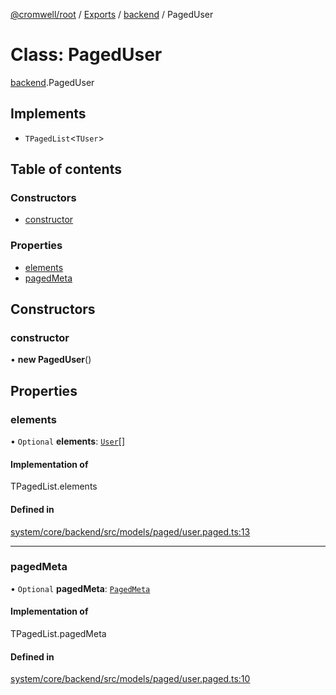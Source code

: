[@cromwell/root](../README.md) / [Exports](../modules.md) / [backend](../modules/backend.md) / PagedUser

# Class: PagedUser

[backend](../modules/backend.md).PagedUser

## Implements

- `TPagedList`<`TUser`\>

## Table of contents

### Constructors

- [constructor](#constructor)

### Properties

- [elements](#elements)
- [pagedMeta](#pagedmeta)

## Constructors

### constructor

• **new PagedUser**()

## Properties

### elements

• `Optional` **elements**: [`User`](backend.User.md)[]

#### Implementation of

TPagedList.elements

#### Defined in

[system/core/backend/src/models/paged/user.paged.ts:13](https://github.com/CromwellCMS/Cromwell/blob/master/system/core/backend/src/models/paged/user.paged.ts#L13)

___

### pagedMeta

• `Optional` **pagedMeta**: [`PagedMeta`](backend.PagedMeta.md)

#### Implementation of

TPagedList.pagedMeta

#### Defined in

[system/core/backend/src/models/paged/user.paged.ts:10](https://github.com/CromwellCMS/Cromwell/blob/master/system/core/backend/src/models/paged/user.paged.ts#L10)
